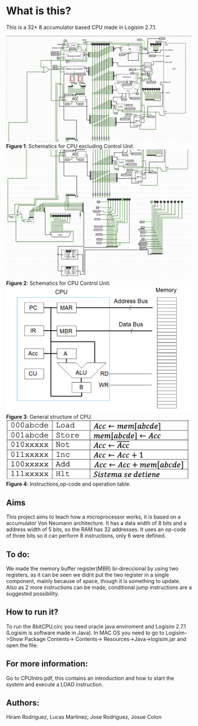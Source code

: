 # What is this?
This is a 32* 8 accumulator based CPU made in Logisim 2.7.1.

![CPU](images/image1.png)
**Figure 1**: Schematics for CPU excluding Control Unit.
![CU](images/image2.png)
**Figure 2**: Schematics for CPU Control Unit.
![Architecture](images/architecture.png)
**Figure 3**: General structure of CPU.
![Instructions](images/instructions.png)
                  **Figure 4**: Instructions,op-code and operation table.

## Aims
This project aims to teach how a microprocessor works, it is based on a  accumulator Von Neumann architecture. It has a data width of 8 bits and a address width of 5 bits, so the RAM has 32 addresses. It uses an op-code of three bits so it can perform 8 instructions, only 6 were defined.

## To do:
We made the memory buffer register(MBR) bi-direccional by using two registers, as it can be seen we didnt put the two register in a single component, mainly because of space, though it is something to update. Also as 2 more instructions can be made, conditional jump instructions are a suggested possibility. 

## How to run it?
To run the 8bitCPU.circ you need oracle java enviroment and Logisim 2.7.1 (Logisim is  software made in Java). In MAC OS you need to go to Logisim->Show Package Contents-> Contents->  Resources->Java->logisim.jar and open the file. 

## For more information:
Go to CPUIntro.pdf, this contains an introduction and how to start the system and execute a LOAD instruction.

## Authors:
Hiram Rodríguez,
Lucas Martínez,
Jose Rodríguez,
Josue Colon
